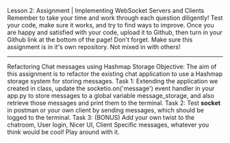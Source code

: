 Lesson 2: Assignment | Implementing WebSocket Servers and Clients
Remember to take your time and work through each question diligently! Test your code, make sure it works, and try to find ways to improve. Once you are happy and satisfied with your code, upload it to Github, then turn in your Github link at the bottom of the page!
Don't forget. Make sure this assignment is in it's own repository. Not mixed in with others!
________________________________________
Refactoring Chat messages using Hashmap Storage
Objective: The aim of this assignment is to refactor the existing chat application to use a Hashmap storage system for storing messages.
Task 1: Extending the application we created in class, update the socketio.on('message') event handler in your app.py to store messages to a global variable message_storage, and also retrieve those messages and print them to the terminal.
Task 2: Test **socket** in postman or your own client by sending messages, which should be logged to the terminal.
Task 3: (BONUS) Add your own twist to the chatroom, User login, Nicer UI, Client Specific messages, whatever you think would be cool! Play around with it.
